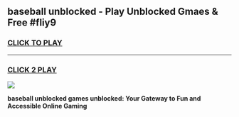 
## baseball unblocked - Play Unblocked Gmaes & Free #fliy9
<h3>
<a href="https://news.freeplayer.one?title=baseball_unblocked&ref=24F">CLICK TO PLAY</a></h3>
<hr>

<h3>
<a href="https://news.freeplayer.one?title=baseball_unblocked&ref=24F">CLICK 2 PLAY</a>
  
</h3>

<a href="https://news.freeplayer.one?title=baseball_unblocked&ref=24F/"><img src="https://clearcache.store/games.png"></a>


**baseball unblocked games unblocked: Your Gateway to Fun and Accessible Online Gaming**
